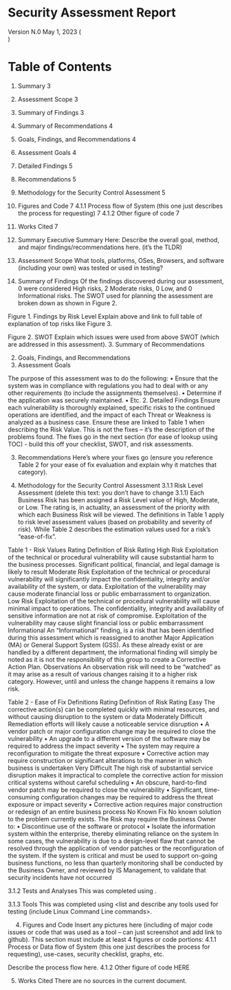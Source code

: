 # Security Assessment Report

Version N.0
May 1, 2023 (<br>)
 
# Table of Contents
1.	Summary	3
  1.	Assessment Scope	3
  2.	Summary of Findings	3
  3.	Summary of Recommendations	4
2.	Goals, Findings, and Recommendations	4
  1.	Assessment Goals	4
  2.	Detailed Findings	5
  3.	Recommendations	5
3.	Methodology for the Security Control Assessment	5
  4.	Figures and Code	7
  4.1.1	Process flow of System (this one just describes the process for requesting)	7
  4.1.2	Other figure of code	7
5.	Works Cited	7
 
1.	Summary
Executive Summary Here: Describe the overall goal, method, and major findings/recommendations here. (it’s the TLDR)
1.	Assessment Scope
What tools, platforms, OSes, Browsers, and software (including your own) was tested or used in testing?
2.	Summary of Findings
Of the findings discovered during our assessment, 0 were considered High risks, 2 Moderate risks, 0 Low, and 0 Informational risks. The SWOT used for planning the assessment are broken down as shown in Figure 2.

 

Figure 1. Findings by Risk Level
Explain above and link to full table of explanation of top risks like Figure 3.


 
Figure 2. SWOT
Explain which issues were used from above SWOT (which are addressed in this assessment).
3.	Summary of Recommendations

2.	Goals, Findings, and Recommendations
1.	Assessment Goals

The purpose of this assessment was to do the following:
•	Ensure that the system was in compliance with regulations you had to deal with or any other requirements (to include the assignments themselves).
•	Determine if the application was securely maintained.
•	Etc.
2.	Detailed Findings
Ensure each vulnerability is thoroughly explained, specific risks to the continued operations are identified, and the impact of each Threat or Weakness is analyzed as a business case. Ensure these are linked to Table 1 when describing the Risk Value. This is not the fixes – it’s the description of the problems found. The fixes go in the next section (for ease of lookup using TOC) - build this off your checklist, SWOT, and risk assessments.

3.	Recommendations
Here’s where your fixes go (ensure you reference Table 2 for your ease of fix evaluation and explain why it matches that category).

3.	Methodology for the Security Control Assessment
3.1.1	Risk Level Assessment (delete this text: you don’t have to change 3.1.1)
Each Business Risk has been assigned a Risk Level value of High, Moderate, or Low. The rating is, in actuality, an assessment of the priority with which each Business Risk will be viewed. The definitions in Table 1 apply to risk level assessment values (based on probability and severity of risk). While Table 2 describes the estimation values used for a risk’s “ease-of-fix”.

Table 1 - Risk Values
Rating	Definition of Risk Rating
High Risk	Exploitation of the technical or procedural vulnerability will cause substantial harm to the business processes. Significant political, financial, and legal damage is likely to result
Moderate Risk	Exploitation of the technical or procedural vulnerability will significantly impact the confidentiality, integrity and/or availability of the system, or data. Exploitation of the vulnerability may cause moderate financial loss or public embarrassment to organization.
Low Risk	Exploitation of the technical or procedural vulnerability will cause minimal impact to operations. The confidentiality, integrity and availability of sensitive information are not at risk of compromise. Exploitation of the vulnerability may cause slight financial loss or public embarrassment
Informational	An “Informational” finding, is a risk that has been identified during this assessment which is reassigned to another Major Application (MA) or General Support System (GSS). As these already exist or are handled by a different department, the informational finding will simply be noted as it is not the responsibility of this group to create a Corrective Action Plan.
Observations	An observation risk will need to be “watched” as it may arise as a result of various changes raising it to a higher risk category. However, until and unless the change happens it remains a low risk.

Table 2 - Ease of Fix Definitions
Rating	Definition of Risk Rating
Easy	The corrective action(s) can be completed quickly with minimal resources, and without causing disruption to the system or data
Moderately Difficult	Remediation efforts will likely cause a noticeable service disruption
•	A vendor patch or major configuration change may be required to close the vulnerability
•	An upgrade to a different version of the software may be required to address the impact severity
•	The system may require a reconfiguration to mitigate the threat exposure
•	Corrective action may require construction or significant alterations to the manner in which business is undertaken
Very Difficult	The high risk of substantial service disruption makes it impractical to complete the corrective action for mission critical systems without careful scheduling
•	An obscure, hard-to-find vendor patch may be required to close the vulnerability
•	Significant, time-consuming configuration changes may be required to address the threat exposure or impact severity
•	Corrective action requires major construction or redesign of an entire business process
No Known Fix	No known solution to the problem currently exists. The Risk may require the Business Owner to:
•	Discontinue use of the software or protocol
•	Isolate the information system within the enterprise, thereby eliminating reliance on the system
In some cases, the vulnerability is due to a design-level flaw that cannot be resolved through the application of vendor patches or the reconfiguration of the system. If the system is critical and must be used to support on-going business functions, no less than quarterly monitoring shall be conducted by the Business Owner, and reviewed by IS Management, to validate that security incidents have not occurred

3.1.2    Tests and Analyses
This was completed using <list and describe any type of testing you performed here>.

3.1.3   Tools
This was completed using <list and describe any tools used for testing (include Linux Command Line commands>.

 
4.	Figures and Code
Insert any pictures here (including of major code issues or code that was used as a tool – can just screenshot and add link to github). This section must include at least 4 figures or code portions:
4.1.1	Process or Data flow of System (this one just describes the process for requesting), use-cases, security checklist, graphs, etc.
 

Describe the process flow here.
4.1.2	Other figure of code
HERE

5.	Works Cited
There are no sources in the current document.

